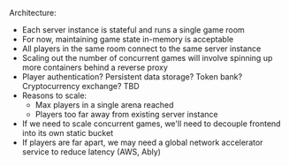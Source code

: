 Architecture:
- Each server instance is stateful and runs a single game room
- For now, maintaining game state in-memory is acceptable
- All players in the same room connect to the same server instance
- Scaling out the number of concurrent games will involve spinning up more containers behind a reverse proxy
- Player authentication? Persistent data storage? Token bank? Cryptocurrency exchange? TBD
- Reasons to scale:
    - Max players in a single arena reached
    - Players too far away from existing server instance
- If we need to scale concurrent games, we'll need to decouple frontend into its own static bucket
- If players are far apart, we may need a global network accelerator service to reduce latency (AWS, Ably)